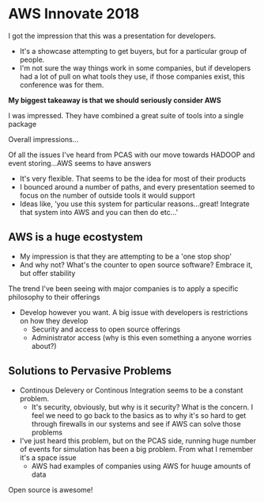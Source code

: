 # AWS Innovate 2018

I got the impression that this was a presentation for developers.

* It's a showcase attempting to get buyers, but for a particular group of people.
* I'm not sure the way things work in some companies, but if developers had a lot of pull on what tools they use, if those companies exist, this conference was for them.

**My biggest takeaway is that we should seriously consider AWS**

I was impressed. They have combined a great suite of tools into a single package

Overall impressions...

Of all the issues I've heard from PCAS with our move towards HADOOP and event storing...AWS seems to have answers

* It's very flexible. That seems to be the idea for most of their products
* I bounced around a number of paths, and every presentation seemed to focus on the number of outside tools it would support
* Ideas like, 'you use this system for particular reasons...great! Integrate that system into AWS and you can then do etc...'

## AWS is a huge ecostystem

* My impression is that they are attempting to be a 'one stop shop'
* And why not? What's the counter to open source software? Embrace it, but offer stability

The trend I've been seeing with major companies is to apply a specific philosophy to their offerings

* Develop however you want. A big issue with developers is restrictions on how they develop
  * Security and access to open source offerings
  * Administrator access \(why is this even something a anyone worries about?\)

## Solutions to Pervasive Problems

* Continous Delevery or Continous Integration seems to be a constant problem.
  * It's security, obviously, but why is it security? What is the concern. I feel we need to go back to the basics as to why it's so hard to get through firewalls in our systems and see if AWS can solve those problems
* I've just heard this problem, but on the PCAS side, running huge number of events for simulation has been a big problem. From what I remember it's a space issue
  * AWS had examples of companies using AWS for huuge amounts of data  

Open source is awesome!

